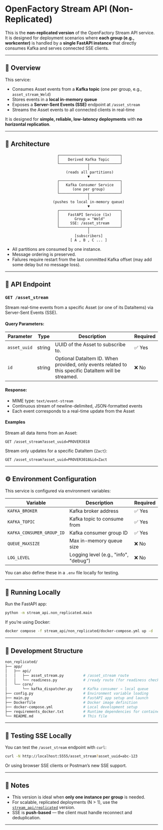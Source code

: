 # OpenFactory Stream API (Non-Replicated)

This is the **non-replicated version** of the OpenFactory Stream API service. It is designed for deployment scenarios where **each group (e.g., workcenter)** is handled by a **single FastAPI instance** that directly consumes Kafka and serves connected SSE clients.

---

## 🚀 Overview

This service:
- Consumes Asset events from a **Kafka topic** (one per group, e.g., `asset_stream_Weld`)
- Stores events in a **local in-memory queue**
- Exposes a **Server-Sent Events (SSE)** endpoint at `/asset_stream`
- Streams the Asset events to all connected clients in real-time

It is designed for **simple, reliable, low-latency deployments** with **no horizontal replication**.

---

## 🧩 Architecture
```
                        ┌────────────────────────────┐
                        │    Derived Kafka Topic     │
                        └─────────────┬──────────────┘
                                      │
                            (reads all partitions)
                                      ▼
                        ┌────────────────────────────┐
                        │   Kafka Consumer Service   │
                        │      (one per group)       │
                        └─────────────┬──────────────┘
                                      │
                      (pushes to local in-memory queue)
                                      ▼
                        ┌────────────────────────────┐
                        │    FastAPI Service (1x)    │
                        │       Group = "Weld"       │
                        │     SSE: /asset_stream     │
                        └─────────────┬──────────────┘
                                      │
                                [subscribers]
                              [ A , B , C ... ]
```

- All partitions are consumed by one instance.
- Message ordering is preserved.
- Failures require restart from the last committed Kafka offset (may add some delay but no message loss).

---

## 📄 API Endpoint

### `GET /asset_stream`

Stream real-time events from a specific Asset (or one of its DataItems) via Server-Sent Events (SSE).

#### Query Parameters:

| Parameter    | Type   | Description                                                                                          | Required |
| ------------ | ------ | ---------------------------------------------------------------------------------------------------- | -------- |
| `asset_uuid` | string | UUID of the Asset to subscribe to.                                                                   | ✅ Yes   |
| `id`         | string | Optional DataItem ID. When provided, only events related to this specific DataItem will be streamed. | ❌ No    |

#### Response:

* MIME type: `text/event-stream`
* Continuous stream of newline-delimited, JSON-formatted events
* Each event corresponds to a real-time update from the Asset

#### Examples

Stream all data items from an Asset:

```
GET /asset_stream?asset_uuid=PROVER3018
```

Stream only updates for a specific DataItem (`Zact`):

```
GET /asset_stream?asset_uuid=PROVER3018&id=Zact
```

---

## ⚙️ Environment Configuration

This service is configured via environment variables:

| Variable                  | Description                                 | Required |
|---------------------------|---------------------------------------------|----------|
| `KAFKA_BROKER`            | Kafka broker address                        | ✅ Yes   |
| `KAFKA_TOPIC`             | Kafka topic to consume from                 | ✅ Yes   |
| `KAFKA_CONSUMER_GROUP_ID` | Kafka consumer group ID                     | ✅ Yes   |
| `QUEUE_MAXSIZE`           | Max in-memory queue size                    | ❌ No    |
| `LOG_LEVEL`               | Logging level (e.g., "info", "debug")       | ❌ No    |

You can also define these in a `.env` file locally for testing.

---

## 🐳 Running Locally

Run the FastAPI app:
```bash
python -m stream_api.non_replicated.main
````

If you’re using Docker:

```bash
docker compose -f stream_api/non_replicated/docker-compose.yml up -d
```

---

## 🔧 Development Structure

```bash
non_replicated/
├── app/
│   ├── api/
│   │   ├── asset_stream.py         # /asset_stream route
│   │   └── readiness.py            # /ready route (for readiness checks)
│   └── core/
│       └── kafka_dispatcher.py     # Kafka consumer → local queue
├── config.py                       # Environment variable loading
├── main.py                         # FastAPI app setup and launch
├── Dockerfile                      # Docker image definition
├── docker-compose.yml              # Local development setup
├── requirements_docker.txt         # Runtime dependencies for container
└── README.md                       # This file
```

---

## 🧪 Testing SSE Locally

You can test the `/asset_stream` endpoint with `curl`:

```bash
curl -N http://localhost:5555/asset_stream?asset_uuid=abc-123
```

Or using browser SSE clients or Postman’s new SSE support.

---

## 🧠 Notes

* This version is ideal when **only one instance per group** is needed.
* For scalable, replicated deployments (N > 1), use the [`stream_api/replicated`](../replicated) version.
* SSE is **push-based** — the client must handle reconnect and deduplication.

---


